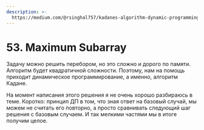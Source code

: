 ```yaml
---
description: >-
  https://medium.com/@rsinghal757/kadanes-algorithm-dynamic-programming-how-and-why-does-it-work-3fd8849ed73d
---
```


# 53. Maximum Subarray

Задачу можно решить перебором, но это сложно и дорого по памяти. Алгоритм будет квадратичной сложности. Поэтому, нам на помощь приходит динамическое программирование, а именно, алгоритм Кадане.&#x20;

На момент написания этого решения я не очень хорошо разбираюсь в теме. Коротко: принцип ДП в том, что зная ответ на базовый случай, мы можем не считать его повторно, а просто сравнивать следующий шаг решения с базовым случаем. И так мелкими частями мы в итоге получим целое.
